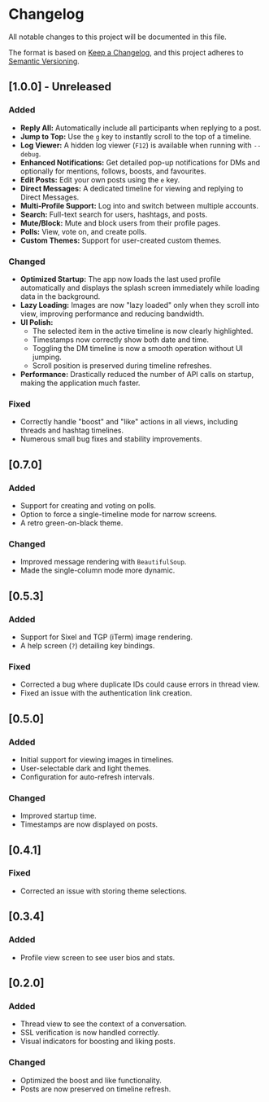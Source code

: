 # Changelog

All notable changes to this project will be documented in this file.

The format is based on [Keep a Changelog](https://keepachangelog.com/en/1.0.0/),
and this project adheres to [Semantic Versioning](https://semver.org/spec/v2.0.0.html).

## [1.0.0] - Unreleased

### Added
- **Reply All:** Automatically include all participants when replying to a post.
- **Jump to Top:** Use the `g` key to instantly scroll to the top of a timeline.
- **Log Viewer:** A hidden log viewer (`F12`) is available when running with `--debug`.
- **Enhanced Notifications:** Get detailed pop-up notifications for DMs and optionally for mentions, follows, boosts, and favourites.
- **Edit Posts:** Edit your own posts using the `e` key.
- **Direct Messages:** A dedicated timeline for viewing and replying to Direct Messages.
- **Multi-Profile Support:** Log into and switch between multiple accounts.
- **Search:** Full-text search for users, hashtags, and posts.
- **Mute/Block:** Mute and block users from their profile pages.
- **Polls:** View, vote on, and create polls.
- **Custom Themes:** Support for user-created custom themes.

### Changed
- **Optimized Startup:** The app now loads the last used profile automatically and displays the splash screen immediately while loading data in the background.
- **Lazy Loading:** Images are now "lazy loaded" only when they scroll into view, improving performance and reducing bandwidth.
- **UI Polish:**
    - The selected item in the active timeline is now clearly highlighted.
    - Timestamps now correctly show both date and time.
    - Toggling the DM timeline is now a smooth operation without UI jumping.
    - Scroll position is preserved during timeline refreshes.
- **Performance:** Drastically reduced the number of API calls on startup, making the application much faster.

### Fixed
- Correctly handle "boost" and "like" actions in all views, including threads and hashtag timelines.
- Numerous small bug fixes and stability improvements.

## [0.7.0]

### Added
- Support for creating and voting on polls.
- Option to force a single-timeline mode for narrow screens.
- A retro green-on-black theme.

### Changed
- Improved message rendering with `BeautifulSoup`.
- Made the single-column mode more dynamic.

## [0.5.3]

### Added
- Support for Sixel and TGP (iTerm) image rendering.
- A help screen (`?`) detailing key bindings.

### Fixed
- Corrected a bug where duplicate IDs could cause errors in thread view.
- Fixed an issue with the authentication link creation.

## [0.5.0]

### Added
- Initial support for viewing images in timelines.
- User-selectable dark and light themes.
- Configuration for auto-refresh intervals.

### Changed
- Improved startup time.
- Timestamps are now displayed on posts.

## [0.4.1]

### Fixed
- Corrected an issue with storing theme selections.

## [0.3.4]

### Added
- Profile view screen to see user bios and stats.

## [0.2.0]

### Added
- Thread view to see the context of a conversation.
- SSL verification is now handled correctly.
- Visual indicators for boosting and liking posts.

### Changed
- Optimized the boost and like functionality.
- Posts are now preserved on timeline refresh.
